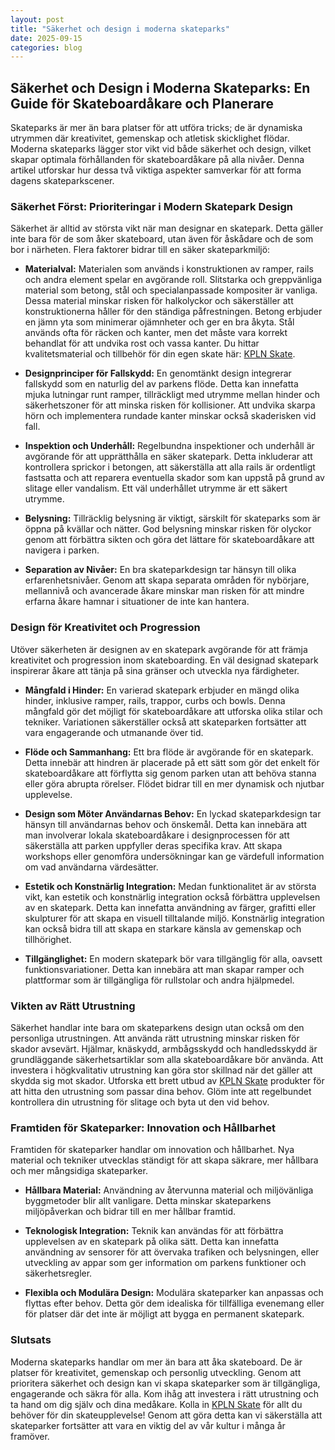 ```yaml
---
layout: post
title: "Säkerhet och design i moderna skateparks"
date: 2025-09-15
categories: blog
---
```


## Säkerhet och Design i Moderna Skateparks: En Guide för Skateboardåkare och Planerare

Skateparks är mer än bara platser för att utföra tricks; de är dynamiska utrymmen där kreativitet, gemenskap och atletisk skicklighet flödar. Moderna skateparks lägger stor vikt vid både säkerhet och design, vilket skapar optimala förhållanden för skateboardåkare på alla nivåer. Denna artikel utforskar hur dessa två viktiga aspekter samverkar för att forma dagens skateparkscener.

### Säkerhet Först: Prioriteringar i Modern Skatepark Design

Säkerhet är alltid av största vikt när man designar en skatepark. Detta gäller inte bara för de som åker skateboard, utan även för åskådare och de som bor i närheten. Flera faktorer bidrar till en säker skateparkmiljö:

*   **Materialval:** Materialen som används i konstruktionen av ramper, rails och andra element spelar en avgörande roll. Slitstarka och greppvänliga material som betong, stål och specialanpassade kompositer är vanliga. Dessa material minskar risken för halkolyckor och säkerställer att konstruktionerna håller för den ständiga påfrestningen. Betong erbjuder en jämn yta som minimerar ojämnheter och ger en bra åkyta. Stål används ofta för räcken och kanter, men det måste vara korrekt behandlat för att undvika rost och vassa kanter. Du hittar kvalitetsmaterial och tillbehör för din egen skate här: [KPLN Skate](https://www.kpln.se/category/skate).

*   **Designprinciper för Fallskydd:** En genomtänkt design integrerar fallskydd som en naturlig del av parkens flöde. Detta kan innefatta mjuka lutningar runt ramper, tillräckligt med utrymme mellan hinder och säkerhetszoner för att minska risken för kollisioner. Att undvika skarpa hörn och implementera rundade kanter minskar också skaderisken vid fall.

*   **Inspektion och Underhåll:** Regelbundna inspektioner och underhåll är avgörande för att upprätthålla en säker skatepark. Detta inkluderar att kontrollera sprickor i betongen, att säkerställa att alla rails är ordentligt fastsatta och att reparera eventuella skador som kan uppstå på grund av slitage eller vandalism. Ett väl underhållet utrymme är ett säkert utrymme.

*   **Belysning:** Tillräcklig belysning är viktigt, särskilt för skateparks som är öppna på kvällar och nätter. God belysning minskar risken för olyckor genom att förbättra sikten och göra det lättare för skateboardåkare att navigera i parken.

*   **Separation av Nivåer:** En bra skateparkdesign tar hänsyn till olika erfarenhetsnivåer. Genom att skapa separata områden för nybörjare, mellannivå och avancerade åkare minskar man risken för att mindre erfarna åkare hamnar i situationer de inte kan hantera.

### Design för Kreativitet och Progression

Utöver säkerheten är designen av en skatepark avgörande för att främja kreativitet och progression inom skateboarding. En väl designad skatepark inspirerar åkare att tänja på sina gränser och utveckla nya färdigheter.

*   **Mångfald i Hinder:** En varierad skatepark erbjuder en mängd olika hinder, inklusive ramper, rails, trappor, curbs och bowls. Denna mångfald gör det möjligt för skateboardåkare att utforska olika stilar och tekniker. Variationen säkerställer också att skateparken fortsätter att vara engagerande och utmanande över tid.

*   **Flöde och Sammanhang:** Ett bra flöde är avgörande för en skatepark. Detta innebär att hindren är placerade på ett sätt som gör det enkelt för skateboardåkare att förflytta sig genom parken utan att behöva stanna eller göra abrupta rörelser. Flödet bidrar till en mer dynamisk och njutbar upplevelse.

*   **Design som Möter Användarnas Behov:** En lyckad skateparkdesign tar hänsyn till användarnas behov och önskemål. Detta kan innebära att man involverar lokala skateboardåkare i designprocessen för att säkerställa att parken uppfyller deras specifika krav. Att skapa workshops eller genomföra undersökningar kan ge värdefull information om vad användarna värdesätter.

*   **Estetik och Konstnärlig Integration:** Medan funktionalitet är av största vikt, kan estetik och konstnärlig integration också förbättra upplevelsen av en skatepark. Detta kan innefatta användning av färger, grafitti eller skulpturer för att skapa en visuell tilltalande miljö. Konstnärlig integration kan också bidra till att skapa en starkare känsla av gemenskap och tillhörighet.

*   **Tillgänglighet:** En modern skatepark bör vara tillgänglig för alla, oavsett funktionsvariationer. Detta kan innebära att man skapar ramper och plattformar som är tillgängliga för rullstolar och andra hjälpmedel.

### Vikten av Rätt Utrustning

Säkerhet handlar inte bara om skateparkens design utan också om den personliga utrustningen. Att använda rätt utrustning minskar risken för skador avsevärt. Hjälmar, knäskydd, armbågsskydd och handledsskydd är grundläggande säkerhetsartiklar som alla skateboardåkare bör använda. Att investera i högkvalitativ utrustning kan göra stor skillnad när det gäller att skydda sig mot skador. Utforska ett brett utbud av [KPLN Skate](https://www.kpln.se/category/skate) produkter för att hitta den utrustning som passar dina behov. Glöm inte att regelbundet kontrollera din utrustning för slitage och byta ut den vid behov.

### Framtiden för Skateparker: Innovation och Hållbarhet

Framtiden för skateparker handlar om innovation och hållbarhet. Nya material och tekniker utvecklas ständigt för att skapa säkrare, mer hållbara och mer mångsidiga skateparker.

*   **Hållbara Material:** Användning av återvunna material och miljövänliga byggmetoder blir allt vanligare. Detta minskar skateparkens miljöpåverkan och bidrar till en mer hållbar framtid.

*   **Teknologisk Integration:** Teknik kan användas för att förbättra upplevelsen av en skatepark på olika sätt. Detta kan innefatta användning av sensorer för att övervaka trafiken och belysningen, eller utveckling av appar som ger information om parkens funktioner och säkerhetsregler.

*   **Flexibla och Modulära Design:** Modulära skateparker kan anpassas och flyttas efter behov. Detta gör dem idealiska för tillfälliga evenemang eller för platser där det inte är möjligt att bygga en permanent skatepark.

### Slutsats

Moderna skateparks handlar om mer än bara att åka skateboard. De är platser för kreativitet, gemenskap och personlig utveckling. Genom att prioritera säkerhet och design kan vi skapa skateparker som är tillgängliga, engagerande och säkra för alla. Kom ihåg att investera i rätt utrustning och ta hand om dig själv och dina medåkare. Kolla in [KPLN Skate](https://www.kpln.se/category/skate) för allt du behöver för din skateupplevelse! Genom att göra detta kan vi säkerställa att skateparker fortsätter att vara en viktig del av vår kultur i många år framöver.
